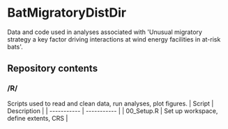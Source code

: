 # BatMigratoryDistDir

Data and code used in analyses associated with 'Unusual migratory strategy a key factor driving interactions at wind energy facilities in at-risk bats'.

## Repository contents
### /R/
Scripts used to read and clean data, run analyses, plot figures.
| Script                                 | Description |
| -----------                            | ----------- |
| 00_Setup.R                             | Set up workspace, define extents, CRS |
